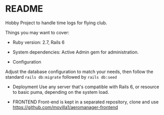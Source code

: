 # README

Hobby Project to handle time logs for flying club.

Things you may want to cover:

* Ruby version: 2.7, Rails 6

* System dependencies: Active Admin gem for administration.

* Configuration

Adjust the database configuration to match your needs, then follow the standard `rails db:migrate` followed by `rails db:seed`

* Deployment
Use any server that's compatible with Rails 6, or resource to basic puma, depending on the system load.

* FRONTEND
Front-end is kept in a separated repository, clone and use https://github.com/movilla1/aeromanager-frontend

